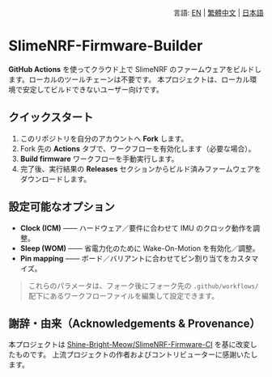 <p align="right">
  言語:
  <a href="README.md">EN</a> |
  <a href="README.zh-TW.md">繁體中文</a> |
  <a href="README.ja.md">日本語</a>
</p>

# SlimeNRF-Firmware-Builder

**GitHub Actions** を使ってクラウド上で SlimeNRF のファームウェアをビルドします。ローカルのツールチェーンは不要です。
本プロジェクトは、ローカル環境で安定してビルドできないユーザー向けです。

## クイックスタート
1. このリポジトリを自分のアカウントへ **Fork** します。
2. Fork 先の **Actions** タブで、ワークフローを有効化します（必要な場合）。
3. **Build firmware** ワークフローを手動実行します。
4. 完了後、実行結果の **Releases** セクションからビルド済みファームウェアをダウンロードします。

## 設定可能なオプション
- **Clock (ICM)** —— ハードウェア／要件に合わせて IMU のクロック動作を調整。
- **Sleep (WOM)** —— 省電力化のために Wake-On-Motion を有効化／調整。
- **Pin mapping** —— ボード／バリアントに合わせてピン割り当てをカスタマイズ。

> これらのパラメータは、フォーク後にフォーク先の `.github/workflows/` 配下にあるワークフローファイルを編集して設定できます。

## 謝辞・由来（Acknowledgements & Provenance）
本プロジェクトは [Shine-Bright-Meow/SlimeNRF-Firmware-CI](https://github.com/Shine-Bright-Meow/SlimeNRF-Firmware-CI) を基に改変したものです。
上流プロジェクトの作者およびコントリビューターに感謝いたします。
